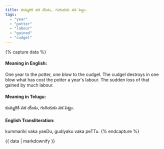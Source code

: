 ```yaml
---
title: కుమ్మరికి వక యేడు, గుదియకు వక పెట్టు.
tags:
  - "year"
  - "potter"
  - "labour"
  - "gained"
  - "cudgel"
---
```


{% capture data %}
#### Meaning in English:
One year to the potter, one blow to the cudgel.
The cudgel destroys in one blow what has cost the potter a year's labour.
The sudden loss of that gained by much labour.

#### Meaning in Telugu:
కుమ్మరికి వక యేడు, గుదియకు వక పెట్టు.

#### English Transliteration:
kummariki vaka yaeDu, gudiyaku vaka peTTu.
{% endcapture %}

{{ data | markdownify }}

